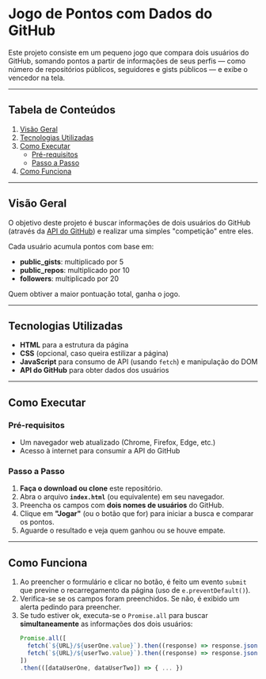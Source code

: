 # Jogo de Pontos com Dados do GitHub

Este projeto consiste em um pequeno jogo que compara dois usuários do GitHub, somando pontos a partir de informações de seus perfis — como número de repositórios públicos, seguidores e gists públicos — e exibe o vencedor na tela.

---

## Tabela de Conteúdos
1. [Visão Geral](#visão-geral)
2. [Tecnologias Utilizadas](#tecnologias-utilizadas)
3. [Como Executar](#como-executar)
   - [Pré-requisitos](#pré-requisitos)
   - [Passo a Passo](#passo-a-passo)
4. [Como Funciona](#como-funciona)

---

## Visão Geral

O objetivo deste projeto é buscar informações de dois usuários do GitHub (através da [API do GitHub](https://api.github.com)) e realizar uma simples "competição" entre eles. 

Cada usuário acumula pontos com base em:
- **public_gists**: multiplicado por 5  
- **public_repos**: multiplicado por 10  
- **followers**: multiplicado por 20  

Quem obtiver a maior pontuação total, ganha o jogo.

---

## Tecnologias Utilizadas

- **HTML** para a estrutura da página  
- **CSS** (opcional, caso queira estilizar a página)  
- **JavaScript** para consumo de API (usando `fetch`) e manipulação do DOM  
- **API do GitHub** para obter dados dos usuários  

---

## Como Executar

### Pré-requisitos

- Um navegador web atualizado (Chrome, Firefox, Edge, etc.)
- Acesso à internet para consumir a API do GitHub

### Passo a Passo

1. **Faça o download ou clone** este repositório.
2. Abra o arquivo **`index.html`** (ou equivalente) em seu navegador.
3. Preencha os campos com **dois nomes de usuários** do GitHub.
4. Clique em **"Jogar"** (ou o botão que for) para iniciar a busca e comparar os pontos.
5. Aguarde o resultado e veja quem ganhou ou se houve empate.

---

## Como Funciona

1. Ao preencher o formulário e clicar no botão, é feito um evento `submit` que previne o recarregamento da página (uso de `e.preventDefault()`).
2. Verifica-se se os campos foram preenchidos. Se não, é exibido um alerta pedindo para preencher.
3. Se tudo estiver ok, executa-se o `Promise.all` para buscar **simultaneamente** as informações dos dois usuários:
   ```js
   Promise.all([
     fetch(`${URL}/${userOne.value}`).then((response) => response.json()),
     fetch(`${URL}/${userTwo.value}`).then((response) => response.json()),
   ])
   .then(([dataUserOne, dataUserTwo]) => { ... })
